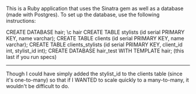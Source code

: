 This is a Ruby application that uses the Sinatra gem as well as a database
(made with Postgres). To set up the database, use the following instructions:

CREATE DATABASE hair;
\c hair
CREATE TABLE stylists (id serial PRIMARY KEY, name varchar);
CREATE TABLE clients (id serial PRIMARY KEY, name varchar);
CREATE TABLE clients_stylists (id serial PRIMARY KEY, client_id int, stylist_id int);
CREATE DATABASE hair_test WITH TEMPLATE hair; (this last if you run specs)

<hr></hr>

Though I could have simply added the stylist_id to the clients table (since it's one-to-many)
so that if I WANTED to scale quickly to a many-to-many, it wouldn't be difficult to do.
